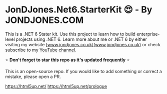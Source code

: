 ﻿# JonDJones.Net6.StarterKit  :heart_eyes: - By JONDJONES.COM

This is a .NET 6  Stater kit.  Use this project to learn how to build enterprise-level projects using .NET 6.  Learn more about me or .NET 6 by either visiting my website [www.jondjones.co.uk](www.jondjones.co.uk) or check subscribe to my [YouTube channel](https://studio.youtube.com/channel/UCc7FlFtsxY1gLxp1PFf-gqA).

:star: **Don't forget to star this repo as it's updated frequently** :star:

This is an open-source repo.  If you would like to add something or correct a mistake, please open a PR.

https://html5up.net/
https://html5up.net/prologue

